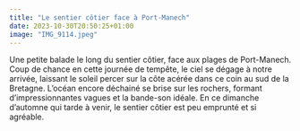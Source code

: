 ```yaml
---
title: "Le sentier côtier face à Port-Manech"
date: 2023-10-30T20:50:25+01:00
image: "IMG_9114.jpeg"
---
```


Une petite balade le long du sentier côtier, face aux plages de Port-Manech. Coup de chance en cette journée de tempête, le ciel se dégage à notre arrivée, laissant le soleil percer sur la côte acérée dans ce coin au sud de la Bretagne. L’océan encore déchainé se brise sur les rochers, formant d’impressionnantes vagues et la bande-son idéale. En ce dimanche d’automne qui tarde à venir, le sentier côtier est peu emprunté et si agréable.
